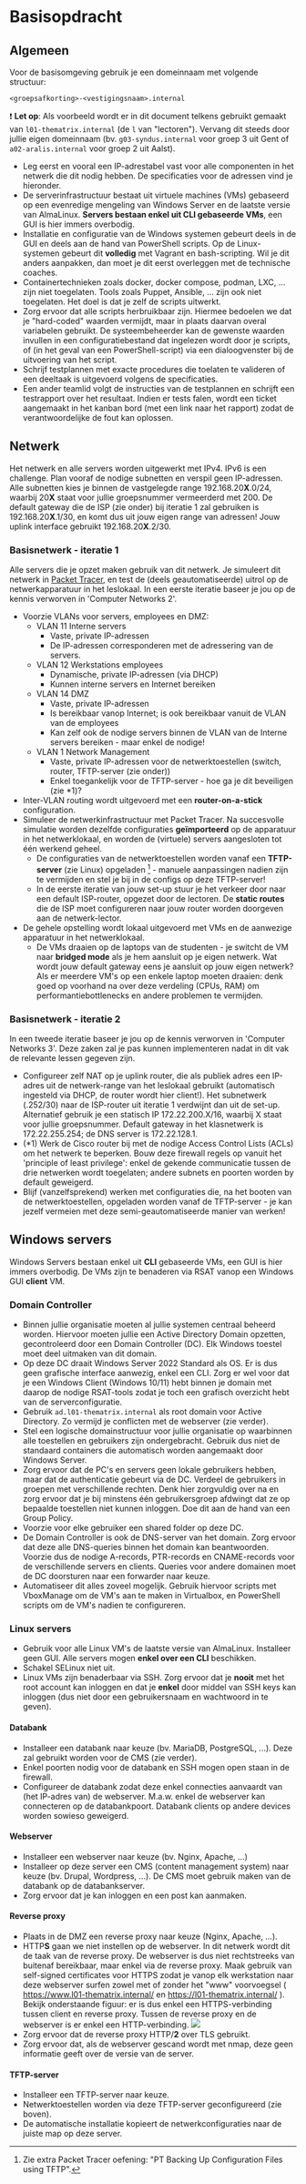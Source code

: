 # Basisopdracht

## Algemeen

Voor de basisomgeving gebruik je een domeinnaam met volgende structuur:

```text
<groepsafkorting>-<vestigingsnaam>.internal
```

:exclamation: **Let op**: Als voorbeeld wordt er in dit document telkens gebruikt gemaakt van `l01-thematrix.internal` (de `l` van "lectoren"). Vervang dit steeds door jullie eigen domeinnaam (bv. `g03-syndus.internal` voor groep 3 uit Gent of `a02-aralis.internal` voor groep 2 uit Aalst).

- Leg eerst en vooral een IP-adrestabel vast voor alle componenten in het netwerk die dit nodig hebben. De specificaties voor de adressen vind je hieronder.
- De serverinfrastructuur bestaat uit virtuele machines (VMs) gebaseerd op een evenredige mengeling van Windows Server en de laatste versie van AlmaLinux. **Servers bestaan enkel uit CLI gebaseerde VMs**, een GUI is hier immers overbodig.
- Installatie en configuratie van de Windows systemen gebeurt deels in de GUI en deels aan de hand van PowerShell scripts. Op de Linux-systemen gebeurt dit **volledig** met Vagrant en bash-scripting. Wil je dit anders aanpakken, dan moet je dit eerst overleggen met de technische coaches.
- Containertechnieken zoals docker, docker compose, podman, LXC, ... zijn niet toegelaten. Tools zoals Puppet, Ansible, ... zijn ook niet toegelaten. Het doel is dat je zelf de scripts uitwerkt.
- Zorg ervoor dat alle scripts herbruikbaar zijn. Hiermee bedoelen we dat je "hard-coded" waarden vermijdt, maar in plaats daarvan overal variabelen gebruikt. De systeembeheerder kan de gewenste waarden invullen in een configuratiebestand dat ingelezen wordt door je scripts, of (in het geval van een PowerShell-script) via een dialoogvenster bij de uitvoering van het script.
- Schrijf testplannen met exacte procedures die toelaten te valideren of een deeltaak is uitgevoerd volgens de specificaties.
- Een ander teamlid volgt de instructies van de testplannen en schrijft een testrapport over het resultaat. Indien er tests falen, wordt een ticket aangemaakt in het kanban bord (met een link naar het rapport) zodat de verantwoordelijke de fout kan oplossen.

## Netwerk

Het netwerk en alle servers worden uitgewerkt met IPv4. IPv6 is een challenge. Plan vooraf de nodige subnetten en verspil geen IP-adressen. Alle subnetten kies je binnen de vastgelegde range 192.168.20**X**.0/24, waarbij 20**X** staat voor jullie groepsnummer vermeerderd met 200. De default gateway die de ISP (zie onder) bij iteratie 1 zal gebruiken is 192.168.20**X**.1/30, en komt dus uit jouw eigen range van adressen! Jouw uplink interface gebruikt 192.168.20**X**.2/30.

### Basisnetwerk - iteratie 1

Alle servers die je opzet maken gebruik van dit netwerk. Je simuleert dit netwerk in [Packet Tracer](https://www.netacad.com/portal/resources/packet-tracer), en test de (deels geautomatiseerde) uitrol op de netwerkapparatuur in het leslokaal. In een eerste iteratie baseer je jou op de kennis verworven in 'Computer Networks 2'.

- Voorzie VLANs voor servers, employees en DMZ:
  - VLAN 11 Interne servers
    - Vaste, private IP-adressen
    - De IP-adressen corresponderen met de adressering van de servers.
  - VLAN 12 Werkstations employees
    - Dynamische, private IP-adressen (via DHCP)
    - Kunnen interne servers en Internet bereiken
  - VLAN 14 DMZ
    - Vaste, private IP-adressen
    - Is bereikbaar vanop Internet; is ook bereikbaar vanuit de VLAN van de employees
    - Kan zelf ook de nodige servers binnen de VLAN van de Interne servers bereiken - maar enkel de nodige!
  - VLAN 1 Network Management
    - Vaste, private IP-adressen voor de netwerktoestellen (switch, router, TFTP-server (zie onder))
    - Enkel toegankelijk voor de TFTP-server - hoe ga je dit beveiligen (zie \*1)?
- Inter-VLAN routing wordt uitgevoerd met een **router-on-a-stick** configuration.
- Simuleer de netwerkinfrastructuur met Packet Tracer. Na succesvolle simulatie worden dezelfde configuraties **geïmporteerd** op de apparatuur in het netwerklokaal, en worden de (virtuele) servers aangesloten tot één werkend geheel.
  - De configuraties van de netwerktoestellen worden vanaf een **TFTP-server** (zie Linux) opgeladen [^5] - manuele aanpassingen nadien zijn te vermijden en stel je bij in de configs op deze TFTP-server!
  - In de eerste iteratie van jouw set-up stuur je het verkeer door naar een default ISP-router, opgezet door de lectoren. De **static routes** die de ISP moet configureren naar jouw router worden doorgeven aan de netwerk-lector.
- De gehele opstelling wordt lokaal uitgevoerd met VMs en de aanwezige apparatuur in het netwerklokaal.
  - De VMs draaien op de laptops van de studenten - je switcht de VM naar **bridged mode** als je hem aansluit op je eigen netwerk. Wat wordt jouw default gateway eens je aansluit op jouw eigen netwerk? Als er meerdere VM's op een enkele laptop moeten draaien: denk goed op voorhand na over deze verdeling (CPUs, RAM) om performantiebottlenecks en andere problemen te vermijden.

[^5]: Zie extra Packet Tracer oefening: "PT Backing Up Configuration Files using TFTP".

### Basisnetwerk - iteratie 2

In een tweede iteratie baseer je jou op de kennis verworven in 'Computer Networks 3'. Deze zaken zal je pas kunnen implementeren nadat in dit vak de relevante lessen gegeven zijn.

- Configureer zelf NAT op je uplink router, die als publiek adres een IP-adres uit de netwerk-range van het leslokaal gebruikt (automatisch ingesteld via DHCP, de router wordt hier client!). Het subnetwerk (.252/30) naar de ISP-router uit iteratie 1 verdwijnt dan uit de set-up.
  Alternatief gebruik je een statisch IP 172.22.200.X/16, waarbij X staat voor jullie groepsnummer. Default gateway in het klasnetwerk is 172.22.255.254; de DNS server is 172.22.128.1.
- (\*1) Werk de Cisco router bij met de nodige Access Control Lists (ACLs) om het netwerk te beperken. Bouw deze firewall regels op vanuit het 'principle of least privilege': enkel de gekende communicatie tussen de drie netwerken wordt toegelaten; andere subnets en poorten worden by default geweigerd.
- Blijf (vanzelfsprekend) werken met configuraties die, na het booten van de netwerktoestellen, opgeladen worden vanaf de TFTP-server - je kan jezelf vermeien met deze semi-geautomatiseerde manier van werken!

## Windows servers

Windows Servers bestaan enkel uit **CLI** gebaseerde VMs, een GUI is hier immers overbodig. De VMs zijn te benaderen via RSAT vanop een Windows GUI **client** VM.

### Domain Controller

- Binnen jullie organisatie moeten al jullie systemen centraal beheerd worden. Hiervoor moeten jullie een Active Directory Domain opzetten, gecontroleerd door een Domain Controller (DC). Elk Windows toestel moet deel uitmaken van dit domain.
- Op deze DC draait Windows Server 2022 Standard als OS. Er is dus geen grafische interface aanwezig, enkel een CLI. Zorg er wel voor dat je een Windows Client (Windows 10/11) hebt binnen je domain met daarop de nodige RSAT-tools zodat je toch een grafisch overzicht hebt van de serverconfiguratie.
- Gebruik `ad.l01-thematrix.internal` als root domain voor Active Directory. Zo vermijd je conflicten met de webserver (zie verder).
- Stel een logische domainstructuur voor jullie organisatie op waarbinnen alle toestellen en gebruikers zijn ondergebracht. Gebruik dus niet de standaard containers die automatisch worden aangemaakt door Windows Server.
- Zorg ervoor dat de PC's en servers geen lokale gebruikers hebben, maar dat de authenticatie gebeurt via de DC. Verdeel de gebruikers in groepen met verschillende rechten. Denk hier zorgvuldig over na en zorg ervoor dat je bij minstens één gebruikersgroep afdwingt dat ze op bepaalde toestellen niet kunnen inloggen. Doe dit aan de hand van een Group Policy.
- Voorzie voor elke gebruiker een shared folder op deze DC.
- De Domain Controller is ook de DNS-server van het domain. Zorg ervoor dat deze alle DNS-queries binnen het domain kan beantwoorden. Voorzie dus de nodige A-records, PTR-records en CNAME-records voor de verschillende servers en clients. Queries voor andere domainen moet de DC doorsturen naar een forwarder naar keuze.
- Automatiseer dit alles zoveel mogelijk. Gebruik hiervoor scripts met VboxManage om de VM's aan te maken in Virtualbox, en PowerShell scripts om de VM's nadien te configureren.

### Linux servers

- Gebruik voor alle Linux VM's de laatste versie van AlmaLinux. Installeer geen GUI. Alle servers mogen **enkel over een CLI** beschikken.
- Schakel SELinux niet uit.
- Linux VMs zijn benaderbaar via SSH. Zorg ervoor dat je **nooit** met het root account kan inloggen en dat je **enkel** door middel van SSH keys kan inloggen (dus niet door een gebruikersnaam en wachtwoord in te geven).

#### Databank

- Installeer een databank naar keuze (bv. MariaDB, PostgreSQL, ...). Deze zal gebruikt worden voor de CMS (zie verder).
- Enkel poorten nodig voor de databank en SSH mogen open staan in de firewall.
- Configureer de databank zodat deze enkel connecties aanvaardt van (het IP-adres van) de webserver. M.a.w. enkel de webserver kan connecteren op de databankpoort. Databank clients op andere devices worden sowieso geweigerd.

#### Webserver

- Installeer een webserver naar keuze (bv. Nginx, Apache, ...)
- Installeer op deze server een CMS (content management system) naar keuze (bv. Drupal, Wordpress, ...). De CMS moet gebruik maken van de databank op de databankserver.
- Zorg ervoor dat je kan inloggen en een post kan aanmaken.

#### Reverse proxy

- Plaats in de DMZ een reverse proxy naar keuze (Nginx, Apache, ...).
- HTTP**S** gaan we niet instellen op de webserver. In dit netwerk wordt dit de taak van de reverse proxy. De webserver is dus niet rechtstreeks van buitenaf bereikbaar, maar enkel via de reverse proxy. Maak gebruik van self-signed certificates voor HTTPS zodat je vanop elk werkstation naar deze webserver surfen zowel met of zonder het "www" voorvoegsel ( https://www.l01-thematrix.internal/ en https://l01-thematrix.internal/ ). Bekijk onderstaande figuur: er is dus enkel een HTTPS-verbinding tussen client en reverse proxy. Tussen de reverse proxy en de webserver is er enkel een HTTP-verbinding. ![](./img/https-http-reverse-proxy.png)
- Zorg ervoor dat de reverse proxy HTTP/**2** over TLS gebruikt.
- Zorg ervoor dat, als de webserver gescand wordt met nmap, deze geen informatie geeft over de versie van de server.

#### TFTP-server

- Installeer een TFTP-server naar keuze.
- Netwerktoestellen worden via deze TFTP-server geconfigureerd (zie boven).
- De automatische installatie kopieert de netwerkconfiguraties naar de juiste map op deze server.
